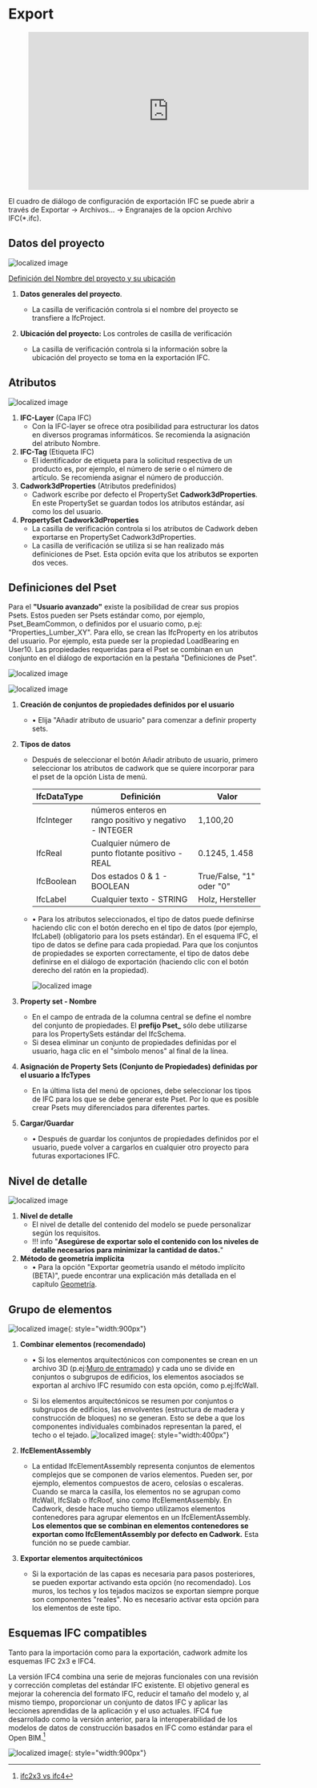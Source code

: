 # Export

<figure class="video_container">
  <iframe width="560" height="315" src="https://www.youtube.com/embed/rGLje-72664" title="YouTube video player" frameborder="0" allow="accelerometer; autoplay; clipboard-write; encrypted-media; gyroscope; picture-in-picture" allowfullscreen></iframe>
</figure>

El cuadro de diálogo de configuración de exportación IFC se puede abrir a través de Exportar -> Archivos... -> Engranajes de la opcion Archivo IFC(\*.ifc).

## Datos del proyecto

![localized image](../img/sp/dlg1.png)

[Definición del Nombre del proyecto y su ubicación](../2.Modellierung/modelling.es.md)

1. **Datos generales del proyecto**.

   - La casilla de verificación controla si el nombre del proyecto se transfiere a IfcProject.

2. **Ubicación del proyecto:** Los controles de casilla de verificación
   - La casilla de verificación controla si la información sobre la ubicación del proyecto se toma en la exportación IFC.

## Atributos

![localized image](../img/sp/dlg2.png)

1. **IFC-Layer** (Capa IFC)
   - Con la IFC-layer se ofrece otra posibilidad para estructurar los datos en diversos programas informáticos. Se recomienda la asignación del atributo Nombre.
2. **IFC-Tag** (Etiqueta IFC)
   - El identificador de etiqueta para la solicitud respectiva de un producto es, por ejemplo, el número de serie o el número de artículo. Se recomienda asignar el número de producción.
3. **Cadwork3dProperties** (Atributos predefinidos)
   - Cadwork escribe por defecto el PropertySet **Cadwork3dProperties**. En este PropertySet se guardan todos los atributos estándar, así como los del usuario.
4. **PropertySet Cadwork3dProperties**
   - La casilla de verificación controla si los atributos de Cadwork deben exportarse en PropertySet Cadwork3dProperties.
   - La casilla de verificación se utiliza si se han realizado más definiciones de Pset. Esta opción evita que los atributos se exporten dos veces.

## Definiciones del Pset

Para el **"Usuario avanzado"** existe la posibilidad de crear sus propios Psets. Estos pueden ser Psets estándar como, por ejemplo, Pset_BeamCommon, o definidos por el usuario como, p.ej: "Properties_Lumber_XY".
Para ello, se crean las IfcProperty en los atributos del usuario. Por ejemplo, esta puede ser la propiedad LoadBearing en User10. Las propiedades requeridas para el Pset se combinan en un conjunto en el diálogo de exportación en la pestaña "Definiciones de Pset".

![localized image](../img/sp/dlg3.png)

![localized image](../img/sp/dlg4.png)

1. **Creación de conjuntos de propiedades definidos por el usuario**
   - • Elija "Añadir atributo de usuario" para comenzar a definir property sets.
2. **Tipos de datos**

   - Después de seleccionar el botón Añadir atributo de usuario, primero seleccionar los atributos de cadwork que se quiere incorporar para el pset de la opción Lista de menú.

     | IfcDataType | Definición                                             | Valor                    |
     | ----------- | ------------------------------------------------------ | ------------------------ |
     | IfcInteger  | números enteros en rango positivo y negativo - INTEGER | 1,100,20                 |
     | IfcReal     | Cualquier número de punto flotante positivo - REAL     | 0.1245, 1.458            |
     | IfcBoolean  | Dos estados 0 & 1 - BOOLEAN                            | True/False, "1" oder "0" |
     | IfcLabel    | Cualquier texto - STRING                               | Holz, Hersteller         |

   - • Para los atributos seleccionados, el tipo de datos puede definirse haciendo clic con el botón derecho en el tipo de datos (por ejemplo, IfcLabel) (obligatorio para los psets estándar). En el esquema IFC, el tipo de datos se define para cada propiedad. Para que los conjuntos de propiedades se exporten correctamente, el tipo de datos debe definirse en el diálogo de exportación (haciendo clic con el botón derecho del ratón en la propiedad).

     ![localized image](../img/pset.gif)

3. **Property set - Nombre**

   - En el campo de entrada de la columna central se define el nombre del conjunto de propiedades. El **prefijo Pset\_** sólo debe utilizarse para los PropertySets estándar del IfcSchema.
   - Si desea eliminar un conjunto de propiedades definidas por el usuario, haga clic en el "símbolo menos" al final de la línea.

4. **Asignación de Property Sets (Conjunto de Propiedades) definidas por el usuario a IfcTypes**

   - En la última lista del menú de opciones, debe seleccionar los tipos de IFC para los que se debe generar este Pset. Por lo que es posible crear Psets muy diferenciados para diferentes partes.

5. **Cargar/Guardar**
   - • Después de guardar los conjuntos de propiedades definidos por el usuario, puede volver a cargarlos en cualquier otro proyecto para futuras exportaciones IFC.

## Nivel de detalle

![localized image](../img/sp/dlg5.png)

1. **Nivel de detalle**
   - El nivel de detalle del contenido del modelo se puede personalizar según los requisitos.
   - !!! info "**Asegúrese de exportar solo el contenido con los niveles de detalle necesarios para minimizar la cantidad de datos.**"
2. **Método de geometría implícita**
   - • Para la opción "Exportar geometría usando el método implícito (BETA)", puede encontrar una explicación más detallada en el capítulo [Geometría](../index.md#geometrie).

## Grupo de elementos

![localized image](../img/sp/dlg6.png){: style="width:900px"}

1. **Combinar elementos (recomendado)**

   - • Si los elementos arquitectónicos con componentes se crean en un archivo 3D (p.ej:[Muro de entramado](../5.Beispiele/examples.es.md)) y cada uno se divide en conjuntos o subgrupos de edificios, los elementos asociados se exportan al archivo IFC resumido con esta opción, como p.ej:IfcWall.

   - Si los elementos arquitectónicos se resumen por conjuntos o subgrupos de edificios, las envolventes (estructura de madera y construcción de bloques) no se generan. Esto se debe a que los componentes individuales combinados representan la pared, el techo o el tejado.
     ![localized image](../img/wall.png "https://standards.buildingsmart.org/IFC/DEV/IFC4_3/RC1/HTML/schema/ifcsharedbldgelements/lexical/ifcwallelementedcase.htm"){: style="width:400px"}

2. **IfcElementAssembly**

   - La entidad IfcElementAssembly representa conjuntos de elementos complejos que se componen de varios elementos. Pueden ser, por ejemplo, elementos compuestos de acero, celosías o escaleras. Cuando se marca la casilla, los elementos no se agrupan como IfcWall, IfcSlab o IfcRoof, sino como IfcElementAssembly.
     En Cadwork, desde hace mucho tiempo utilizamos elementos contenedores para agrupar elementos en un IfcElementAssembly. **Los elementos que se combinan en elementos contenedores se exportan como IfcElementAssembly por defecto en Cadwork.** Esta función no se puede cambiar.

3. **Exportar elementos arquitectónicos**

   - Si la exportación de las capas es necesaria para pasos posteriores, se pueden exportar activando esta opción (no recomendado). Los muros, los techos y los tejados macizos se exportan siempre porque son componentes "reales". No es necesario activar esta opción para los elementos de este tipo.

## Esquemas IFC compatibles

Tanto para la importación como para la exportación, cadwork admite los esquemas IFC 2x3 e IFC4.<br/>

La versión IFC4 combina una serie de mejoras funcionales con una revisión y corrección completas del estándar IFC existente. El objetivo general es mejorar la coherencia del formato IFC, reducir el tamaño del modelo y, al mismo tiempo, proporcionar un conjunto de datos IFC y aplicar las lecciones aprendidas de la aplicación y el uso actuales. IFC4 fue desarrollado como la versión anterior, para la interoperabilidad de los modelos de datos de construcción basados en IFC como estándar para el Open BIM.[^6]

![localized image](../img/version.gif){: style="width:900px"}

[^6]: [ifc2x3 vs ifc4](https://standards.buildingsmart.org/IFC/DEV/IFC4_2/FINAL/HTML/annex/annex-f/ifc2x3-to-ifc4/index.htm)
